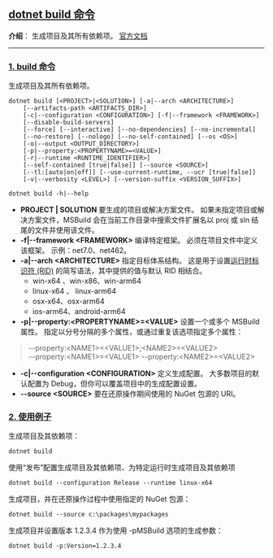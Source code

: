 ﻿## [dotnet build 命令](#)
**介绍**： 生成项目及其所有依赖项。 [官方文档](https://learn.microsoft.com/zh-cn/dotnet/core/tools/dotnet-build)

-----

### [1. build 命令](#)
生成项目及其所有依赖项。
```shell
dotnet build [<PROJECT>|<SOLUTION>] [-a|--arch <ARCHITECTURE>]
    [--artifacts-path <ARTIFACTS_DIR>]
    [-c|--configuration <CONFIGURATION>] [-f|--framework <FRAMEWORK>]
    [--disable-build-servers]
    [--force] [--interactive] [--no-dependencies] [--no-incremental]
    [--no-restore] [--nologo] [--no-self-contained] [--os <OS>]
    [-o|--output <OUTPUT_DIRECTORY>]
    [-p|--property:<PROPERTYNAME>=<VALUE>]
    [-r|--runtime <RUNTIME_IDENTIFIER>]
    [--self-contained [true|false]] [--source <SOURCE>]
    [--tl:[auto|on|off]] [--use-current-runtime, --ucr [true|false]]
    [-v|--verbosity <LEVEL>] [--version-suffix <VERSION_SUFFIX>]

dotnet build -h|--help
```

* **PROJECT | SOLUTION** 要生成的项目或解决方案文件。 如果未指定项目或解决方案文件，MSBuild 会在当前工作目录中搜索文件扩展名以 proj 或 sln 结尾的文件并使用该文件。
* **-f|--framework \<FRAMEWORK\>** 编译特定框架。 必须在项目文件中定义该框架。 示例：net7.0、net462。
* **-a|--arch \<ARCHITECTURE\>** 指定目标体系结构。 这是用于设置[运行时标识符 (RID)](https://learn.microsoft.com/zh-cn/dotnet/core/rid-catalog) 的简写语法，其中提供的值与默认 RID 相结合。
  * win-x64 、win-x86、win-arm64
  * linux-x64 、 linux-arm64
  * osx-x64、osx-arm64
  * ios-arm64、android-arm64
* **-p|--property:\<PROPERTYNAME\>=\<VALUE\>** 设置一个或多个 MSBuild 属性。 指定以分号分隔的多个属性，或通过重复该选项指定多个属性：
> --property:\<NAME1\>=\<VALUE1\>;\<NAME2\>=\<VALUE2\>  
> --property:\<NAME1\>=\<VALUE1\> --property:\<NAME2\>=\<VALUE2\>
* **-c|--configuration \<CONFIGURATION\>** 定义生成配置。 大多数项目的默认配置为 Debug，但你可以覆盖项目中的生成配置设置。
* **--source \<SOURCE\>** 要在还原操作期间使用的 NuGet 包源的 URI。

### [2. 使用例子](#)
生成项目及其依赖项：
```shell
dotnet build
```
使用“发布”配置生成项目及其依赖项、为特定运行时生成项目及其依赖项
```shell
dotnet build --configuration Release --runtime linux-x64
```
生成项目，并在还原操作过程中使用指定的 NuGet 包源：
```shell
dotnet build --source c:\packages\mypackages
```
生成项目并设置版本 1.2.3.4 作为使用 -pMSBuild 选项的生成参数：
```shell
dotnet build -p:Version=1.2.3.4
```